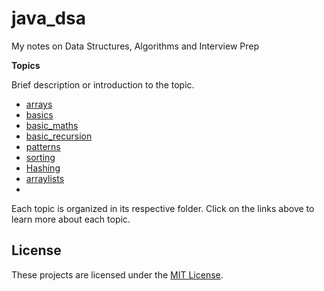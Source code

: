 # java_dsa

My notes on Data Structures, Algorithms and Interview Prep

**Topics**

Brief description or introduction to the topic.

- [arrays](src/arrays)
- [basics](basics)
- [basic_maths](basic_maths)
- [basic_recursion](basic_recursion)
- [patterns](patterns)
- [sorting](sorting)
- [Hashing](Hashing)
- [arraylists](arraylists)
- 

Each topic is organized in its respective folder. Click on the links above to learn more about each topic.

## License

These projects are licensed under the [MIT License](LICENSE).
